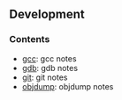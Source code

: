 ## Development 

### Contents
* [gcc](gcc.md): gcc notes
* [gdb](gdb.md): gdb notes
* [git](git.md): git notes
* [objdump](objdump.md): objdump notes

